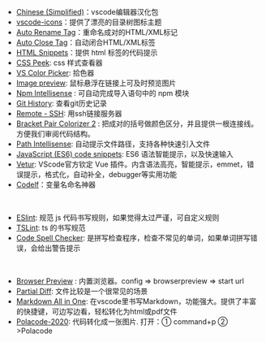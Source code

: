 - [Chinese (Simplified)](https://marketplace.visualstudio.com/items?itemName=MS-CEINTL.vscode-language-pack-zh-hans)：vscode编辑器汉化包
- [vscode-icons](https://marketplace.visualstudio.com/items?itemName=vscode-icons-team.vscode-icons)：提供了漂亮的目录树图标主题
- [Auto Rename Tag](https://marketplace.visualstudio.com/items?itemName=formulahendry.auto-rename-tag)：重命名成对的HTML/XML标记
- [Auto Close Tag](https://marketplace.visualstudio.com/items?itemName=formulahendry.auto-close-tag)：自动闭合HTML/XML标签
- [HTML Snippets](https://marketplace.visualstudio.com/items?itemName=geyao.html-snippets)：提供 html 标签的代码提示
- [CSS Peek](https://marketplace.visualstudio.com/items?itemName=pranaygp.vscode-css-peek): css 样式查看器
- [VS Color Picker](https://marketplace.visualstudio.com/items?itemName=lihui.vs-color-picker): 拾色器
- [Image preview](https://marketplace.visualstudio.com/items?itemName=kisstkondoros.vscode-gutter-preview): 鼠标悬浮在链接上可及时预览图片
- [Npm Intellisense](https://marketplace.visualstudio.com/items?itemName=christian-kohler.npm-intellisense) : 可自动完成导入语句中的 npm 模块
- [Git History](https://marketplace.visualstudio.com/items?itemName=donjayamanne.githistory): 查看git历史记录
- [Remote - SSH](https://marketplace.visualstudio.com/items?itemName=ms-vscode-remote.remote-ssh): 用ssh链接服务器
- [Bracket Pair Colorizer 2](https://marketplace.visualstudio.com/items?itemName=CoenraadS.bracket-pair-colorizer-2) : 把成对的括号做颜色区分，并且提供一根连接线。方便我们审阅代码结构。
- [Path Intellisense](https://marketplace.visualstudio.com/items?itemName=christian-kohler.path-intellisense): 自动提示文件路径，支持各种快速引入文件
- [JavaScript (ES6) code snippets](https://marketplace.visualstudio.com/items?itemName=xabikos.JavaScriptSnippets): ES6 语法智能提示，以及快速输入
- [Vetur](https://marketplace.visualstudio.com/items?itemName=octref.vetur): VScode官方钦定 Vue 插件。内含语法高亮，智能提示，emmet，错误提示，格式化，自动补全，debugger等实用功能
- [Codelf](https://marketplace.visualstudio.com/items?itemName=unbug.codelf)：变量名命名神器

<br>

- [ESlint](https://marketplace.visualstudio.com/items?itemName=dbaeumer.vscode-eslint): 规范 js 代码书写规则，如果觉得太过严谨，可自定义规则
- [TSLint](https://marketplace.visualstudio.com/items?itemName=ms-vscode.vscode-typescript-tslint-plugin): ts 的书写规范
- [Code Spell Checker](https://marketplace.visualstudio.com/items?itemName=streetsidesoftware.code-spell-checker): 是拼写检查程序，检查不常见的单词，如果单词拼写错误，会给出警告提示

<br>

- [Browser Preview](https://marketplace.visualstudio.com/items?itemName=auchenberg.vscode-browser-preview) : 内置浏览器。config => browserpreview => start url
- [Partial Diff](https://marketplace.visualstudio.com/items?itemName=ryu1kn.partial-diff): 文件比较是一个很常见的场景
- [Markdown All in One](https://marketplace.visualstudio.com/items?itemName=yzhang.markdown-all-in-one): 在vscode里书写Markdown，功能强大。提供了丰富的快捷键，可边写边看，轻松转化为html或pdf文件
- [Polacode-2020](https://marketplace.visualstudio.com/items?itemName=jeff-hykin.polacode-2019): 代码转化成一张图片. 打开：① command+p ② >Polacode

